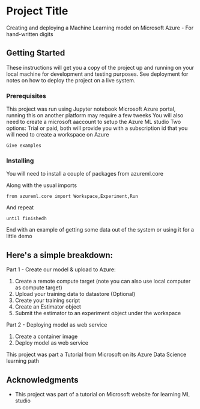# Project Title

Creating and deploying a Machine Learning model on Microsoft Azure - For hand-written digits

## Getting Started

These instructions will get you a copy of the project up and running on your local machine for development and testing purposes. See deployment for notes on how to deploy the project on a live system.

### Prerequisites

This project was run using Jupyter notebook Microsoft Azure portal, running this on another platform may require a few tweeks
You will also need to create a microsoft aaccount to setup the Azure ML studio
Two options: Trial or paid, both will provide you with a subscription id that you will need to create a workspace on Azure

```
Give examples
```

### Installing

You will need to install a couple of packages from azureml.core

Along with the usual imports

```
from azureml.core import Workspace,Experiment,Run
```

And repeat

```
until finishedh
```

End with an example of getting some data out of the system or using it for a little demo

## Here's a simple breakdown:
Part 1 - Create our model & upload to Azure:
1) Create a remote compute target (note you can also use local computer as compute target)
2) Upload your training data to datastore (Optional)
3) Create your training script
4) Create an Estimator object
5) Submit the estimator to an experiment object under the workspace

Part 2 - Deploying model as web service
1) Create a container image
2) Deploy model as web service




This project was part a Tutorial from Microsoft on its Azure Data Science learning path

## Acknowledgments

* This project was part of a tutorial on Microsoft website for learning ML studio
